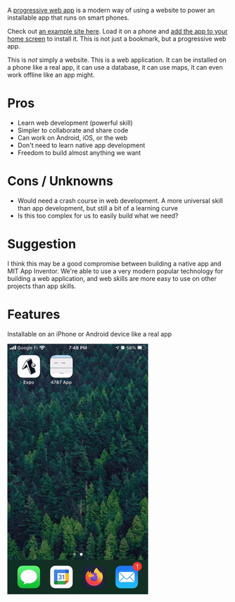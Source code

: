 A [progressive web app](https://web.dev/what-are-pwas/#the-best-of-both-worlds) is a modern way of using a website to power an installable app that runs on smart phones.

Check out [an example site here](https://frc.willhy.com/). Load it on a phone and [add the app to your home screen](https://natomasunified.org/kb/add-website-to-mobile-device-home-screen/) to install it. This is not just a bookmark, but a progressive web app.

This is _not_ simply a website. This is a web application. It can be installed on a phone like a real app, it can use a database, it can use maps, it can even work offline like an app might.

# Pros

* Learn web development (powerful skill)
* Simpler to collaborate and share code
* Can work on Android, iOS, or the web
* Don't need to learn native app development
* Freedom to build almost anything we want

# Cons / Unknowns

* Would need a crash course in web development. A more universal skill than app development, but still a bit of a learning curve
* Is this too complex for us to easily build what we need?

# Suggestion

I think this may be a good compromise between building a native app and MIT App Inventor. We're able to use a very modern popular technology for building a web application, and web skills are more easy to use on other projects than app skills.

# Features

Installable on an iPhone or Android device like a real app

![video of the progressive web app installed on iOS](pwa.gif)